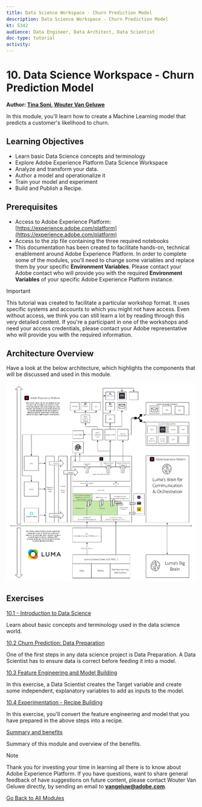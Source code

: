 ```yaml
---
title: Data Science Workspace - Churn Prediction Model
description: Data Science Workspace - Churn Prediction Model
kt: 5342
audience: Data Engineer, Data Architect, Data Scientist
doc-type: tutorial
activity: 
---
```


# 10. Data Science Workspace - Churn Prediction Model

**Author: [Tina Soni](https://www.linkedin.com/in/tinadsoni/), [Wouter Van Geluwe](https://www.linkedin.com/in/woutervangeluwe/)**

In this module, you'll learn how to create a  Machine Learning model that predicts a customer's likelihood to churn. 

## Learning Objectives

- Learn basic Data Science concepts and terminology
- Explore Adobe Experience Platform Data Science Workspace
- Analyze and transform your data.
- Author a model and operationalize it
- Train your model and experiment
- Build and Publish a Recipe.

## Prerequisites

- Access to Adobe Experience Platform: [https://experience.adobe.com/platform](https://experience.adobe.com/platform)
- Access to the zip file containing the three required notebooks
- This documentation has been created to facilitate hands-on, technical enablement around Adobe Experience Platform. In order to complete some of the modules, you'll need to change some variables and replace them by your specific **Environment Variables**. Please contact your Adobe contact who will provide you with the required **Environment Variables** of your specific Adobe Experience Platform instance.

>[!IMPORTANT] 
>
>This tutorial was created to facilitate a particular workshop format. It uses specific systems and accounts to which you might not have access. Even without access, we think you can still learn a lot by reading through this very detailed content. If you're a participant in one of the workshops and need your access credentials, please contact your Adobe representative who will provide you with the required information.

## Architecture Overview

Have a look at the below architecture, which highlights the components that will be discussed and used in this module.

![Architecture Overview](../../assets/images/architecturem10.png)

## Exercises

[10.1 - Introduction to Data Science](./ex1.md)

Learn about basic concepts and terminology used in the data science world.

[10.2 Churn Prediction: Data Preparation](./ex2.md)

One of the first steps in any data science project is Data Preparation. A Data Scientist has to ensure data is correct before feeding it into a model.

[10.3 Feature Engineering and Model Building](./ex3.md)

In this exercise, a Data Scientist creates the Target variable and create some independent, explanatory variables to add as inputs to the model.

[10.4 Experimentation - Recipe Building](./ex4.md)

In this exercise, you'll convert the feature engineering and model that you have prepared in the above steps into a recipe.

[Summary and benefits](./summary.md)

Summary of this module and overview of the benefits.

>[!NOTE]
>
>Thank you for investing your time in learning all there is to know about Adobe Experience Platform. If you have questions, want to share general feedback of have suggestions on future content, please contact Wouter Van Geluwe directly, by sending an email to **vangeluw@adobe.com**.

[Go Back to All Modules](../../overview.md)
